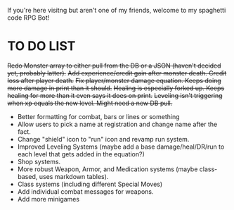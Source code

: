 If you're here visitng but aren't one of my friends, welcome to my spaghetti code RPG Bot!

TO DO LIST
==========
~~Redo Monster array to either pull from the DB or a JSON (haven't decided yet, probably latter).~~
~~Add experience/credit gain after monster death. Credit loss after player death.~~
~~Fix player/monster damage equation. Keeps doing more damage in print than it should.~~
~~Healing is especially forked up. Keeps healing for more than it even says it does on print.~~
~~Leveling isn't triggering when xp equals the new level. Might need a new DB pull.~~
* Better formatting for combat, bars or lines or something
* Allow users to pick a name at registration and change name after the fact.
* Change "shield" icon to "run" icon and revamp run system.
* Improved Leveling Systems (maybe add a base damage/heal/DR/run to each level that gets added in the equation?)
* Shop systems.
* More robust Weapon, Armor, and Medication systems (maybe class-based, uses markdown tables).
* Class systems (including different Special Moves)
* Add individual combat messages for weapons.
* Add more minigames